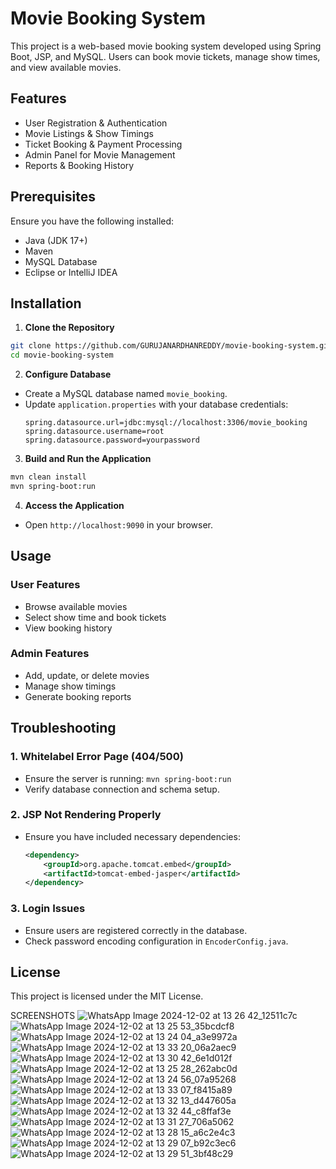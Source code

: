 # Movie Booking System

This project is a web-based movie booking system developed using Spring Boot, JSP, and MySQL. Users can book movie tickets, manage show times, and view available movies.

## Features
- User Registration & Authentication
- Movie Listings & Show Timings
- Ticket Booking & Payment Processing
- Admin Panel for Movie Management
- Reports & Booking History

## Prerequisites
Ensure you have the following installed:
- Java (JDK 17+)
- Maven
- MySQL Database
- Eclipse or IntelliJ IDEA

## Installation
1. **Clone the Repository**
```sh
git clone https://github.com/GURUJANARDHANREDDY/movie-booking-system.git
cd movie-booking-system
```

2. **Configure Database**
- Create a MySQL database named `movie_booking`.
- Update `application.properties` with your database credentials:
  ```properties
  spring.datasource.url=jdbc:mysql://localhost:3306/movie_booking
  spring.datasource.username=root
  spring.datasource.password=yourpassword
  ```

3. **Build and Run the Application**
```sh
mvn clean install
mvn spring-boot:run
```

4. **Access the Application**
- Open `http://localhost:9090` in your browser.

## Usage
### **User Features**
- Browse available movies
- Select show time and book tickets
- View booking history

### **Admin Features**
- Add, update, or delete movies
- Manage show timings
- Generate booking reports

## Troubleshooting
### **1. Whitelabel Error Page (404/500)**
- Ensure the server is running: `mvn spring-boot:run`
- Verify database connection and schema setup.

### **2. JSP Not Rendering Properly**
- Ensure you have included necessary dependencies:
  ```xml
  <dependency>
      <groupId>org.apache.tomcat.embed</groupId>
      <artifactId>tomcat-embed-jasper</artifactId>
  </dependency>
  ```

### **3. Login Issues**
- Ensure users are registered correctly in the database.
- Check password encoding configuration in `EncoderConfig.java`.


## License
This project is licensed under the MIT License.

SCREENSHOTS
![WhatsApp Image 2024-12-02 at 13 26 42_12511c7c](https://github.com/user-attachments/assets/52bdb541-79d1-4b50-aa1f-5ef345eca822)
![WhatsApp Image 2024-12-02 at 13 25 53_35bcdcf8](https://github.com/user-attachments/assets/a58c8f33-d38f-4ea8-91a1-0911c4c1dbeb)
![WhatsApp Image 2024-12-02 at 13 24 04_a3e9972a](https://github.com/user-attachments/assets/1d8d117d-ec16-4085-97d3-4bcb02bb508a)
![WhatsApp Image 2024-12-02 at 13 33 20_06a2aec9](https://github.com/user-attachments/assets/a2157b48-b03b-4b08-8ec2-66da376d0b3f)
![WhatsApp Image 2024-12-02 at 13 30 42_6e1d012f](https://github.com/user-attachments/assets/29e916c0-2456-4aa2-b36b-005b803582e6)
![WhatsApp Image 2024-12-02 at 13 25 28_262abc0d](https://github.com/user-attachments/assets/621191e2-4031-4ccb-b1ef-0f66a5b61b6f)
![WhatsApp Image 2024-12-02 at 13 24 56_07a95268](https://github.com/user-attachments/assets/adb8eacf-32da-422a-9990-230a2a0c769f)
![WhatsApp Image 2024-12-02 at 13 33 07_f8415a89](https://github.com/user-attachments/assets/3221f1ec-95f8-4040-a6ae-07f0946d1d4a)
![WhatsApp Image 2024-12-02 at 13 32 13_d447605a](https://github.com/user-attachments/assets/2d6d26f4-2202-4338-9d1d-04d240a473ed)
![WhatsApp Image 2024-12-02 at 13 32 44_c8ffaf3e](https://github.com/user-attachments/assets/8ba5b817-1512-4546-89f2-d644b5b110a2)
![WhatsApp Image 2024-12-02 at 13 31 27_706a5062](https://github.com/user-attachments/assets/60750212-b496-4516-965a-c83835a0d507)
![WhatsApp Image 2024-12-02 at 13 28 15_a6c2e4c3](https://github.com/user-attachments/assets/4bf60b70-515c-454c-9fef-73043a80c984)
![WhatsApp Image 2024-12-02 at 13 29 07_b92c3ec6](https://github.com/user-attachments/assets/60e82310-64d6-4343-98c6-f9d725cd1f6a)
![WhatsApp Image 2024-12-02 at 13 29 51_3bf48c29](https://github.com/user-attachments/assets/2707dc89-a4c2-40ab-813d-737a4aa3fb13)
